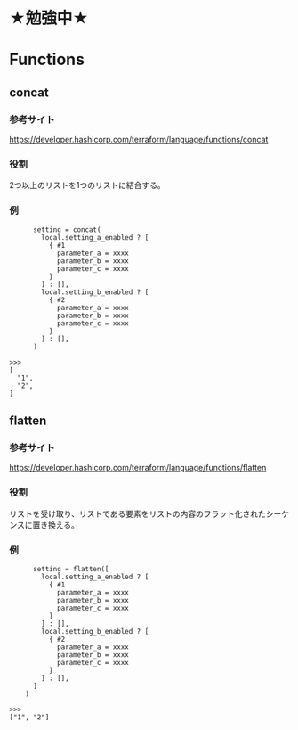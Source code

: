 ★勉強中★
===

# Functions
## concat
### 参考サイト
https://developer.hashicorp.com/terraform/language/functions/concat
### 役割
2つ以上のリストを1つのリストに結合する。
### 例
```
      setting = concat(
        local.setting_a_enabled ? [
          { #1
            parameter_a = xxxx
            parameter_b = xxxx
            parameter_c = xxxx
          }
        ] : [],
        local.setting_b_enabled ? [
          { #2
            parameter_a = xxxx
            parameter_b = xxxx
            parameter_c = xxxx
          }
        ] : [],
      )

>>>
[
  "1",
  "2",
]
```

## flatten
### 参考サイト
https://developer.hashicorp.com/terraform/language/functions/flatten
### 役割
リストを受け取り、リストである要素をリストの内容のフラット化されたシーケンスに置き換える。
### 例
```
      setting = flatten([
        local.setting_a_enabled ? [
          { #1
            parameter_a = xxxx
            parameter_b = xxxx
            parameter_c = xxxx
          }
        ] : [],
        local.setting_b_enabled ? [
          { #2
            parameter_a = xxxx
            parameter_b = xxxx
            parameter_c = xxxx
          }
        ] : [],
      ]
    )

>>>
["1", "2"]
```
